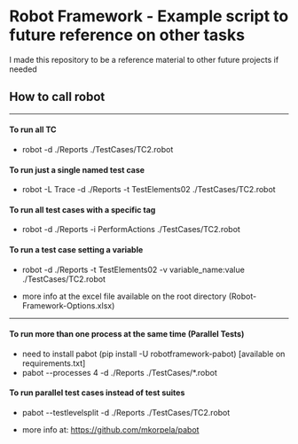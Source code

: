 # Robot Framework - Example script to future reference on other tasks

I made this repository to be a reference material to other future projects if needed

## How to call robot 
---------------
#### To run all TC
-  robot -d ./Reports ./TestCases/TC2.robot

#### To run just a single named test case
-  robot -L Trace -d ./Reports -t TestElements02 ./TestCases/TC2.robot

#### To run all test cases with a specific tag
-  robot -d ./Reports -i PerformActions ./TestCases/TC2.robot

#### To run a test case setting a variable
-  robot -d ./Reports -t TestElements02 -v variable_name:value ./TestCases/TC2.robot

+ more info at the excel file available on the root directory (Robot-Framework-Options.xlsx)
---------------
#### To run more than one process at the same time (Parallel Tests)
-  need to install pabot (pip install -U robotframework-pabot) [available on requirements.txt]
-  pabot --processes 4 -d ./Reports ./TestCases/*.robot
#### To run parallel test cases instead of test suites
-  pabot --testlevelsplit -d ./Reports ./TestCases/TC2.robot 

+  more info at: https://github.com/mkorpela/pabot 

